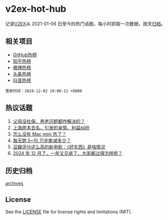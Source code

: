# v2ex-hot-hub

 记录[V2EX](https://www.v2ex.com/)从 2021-01-06 日至今的热门话题。每小时抓取一次数据，按天[归档](archives)。
 
 ## 相关项目

- [GitHub热榜](https://github.com/snaildev/github-hot-hub)
- [知乎热榜](https://github.com/snaildev/zhihu-hot-hub)
- [微博热榜](https://github.com/snaildev/weibo-hot-hub)
- [头条热榜](https://github.com/snaildev/toutiao-hot-hub)
- [抖音热榜](https://github.com/snaildev/douyin-hot-hub)


 `更新时间：2024-12-02 19:08:11 +0800`

## 热议话题

1. [父母没社保，养老问题都咋解决的？](https://www.v2ex.com/t/1094208)
1. [上海房本去名，引发的亲情、利益纠纷](https://www.v2ex.com/t/1094261)
1. [怎么没有 Mac mini 热了？](https://www.v2ex.com/t/1094280)
1. [每天跑 5~10 万步能减多少？](https://www.v2ex.com/t/1094331)
1. [豆瓣评分这么高的新电影：《好东西》是啥情况](https://www.v2ex.com/t/1094151)
1. [2024 年 12 月了，一年又见底了，大家都过得怎样呢？](https://www.v2ex.com/t/1094197)

## 历史归档

[archives](archives)

## License

See the [LICENSE](LICENSE) file for license rights and limitations (MIT).
